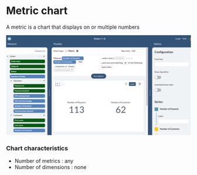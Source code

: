 # Metric chart

A metric is a chart that displays on or multiple numbers&#x20;

![](<../../../.gitbook/assets/image (222).png>)

### **Chart characteristics**

* Number of metrics : any
* Number of dimensions : none



